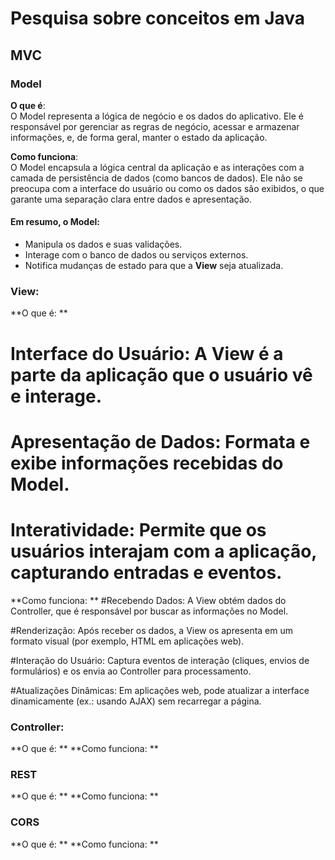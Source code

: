 # Pesquisa sobre conceitos em Java
## MVC 

### Model

**O que é**:  
O Model representa a lógica de negócio e os dados do aplicativo. Ele é responsável por gerenciar as regras de negócio, acessar e armazenar informações, e, de forma geral, manter o estado da aplicação.

**Como funciona**:  
O Model encapsula a lógica central da aplicação e as interações com a camada de persistência de dados (como bancos de dados). Ele não se preocupa com a interface do usuário ou como os dados são exibidos, o que garante uma separação clara entre dados e apresentação.

#### Em resumo, o Model:
- Manipula os dados e suas validações.
- Interage com o banco de dados ou serviços externos.
- Notifica mudanças de estado para que a **View** seja atualizada.

### View: 
**O que é: **
 # Interface do Usuário: A View é a parte da aplicação que o usuário vê e interage.
 # Apresentação de Dados: Formata e exibe informações recebidas do Model.
 # Interatividade: Permite que os usuários interajam com a aplicação, capturando entradas e eventos.

**Como funciona: **
 #Recebendo Dados:
A View obtém dados do Controller, que é responsável por buscar as informações no Model.

 #Renderização:
Após receber os dados, a View os apresenta em um formato visual (por exemplo, HTML em aplicações web).

 #Interação do Usuário:
Captura eventos de interação (cliques, envios de formulários) e os envia ao Controller para processamento.

 #Atualizações Dinâmicas:
Em aplicações web, pode atualizar a interface dinamicamente (ex.: usando AJAX) sem recarregar a página.

### Controller:
**O que é: **
**Como funciona: **

### REST
**O que é: **
**Como funciona: **

### CORS
**O que é: **
**Como funciona: **